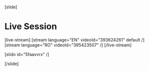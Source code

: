 [slide]
# Live Session

[live-stream]
[stream language="EN" videoId="393624261" default /]
[stream language="RO" videoId="395423507"  /]
[/live-stream]

[slido id="5faavvrx" /]

[/slide]